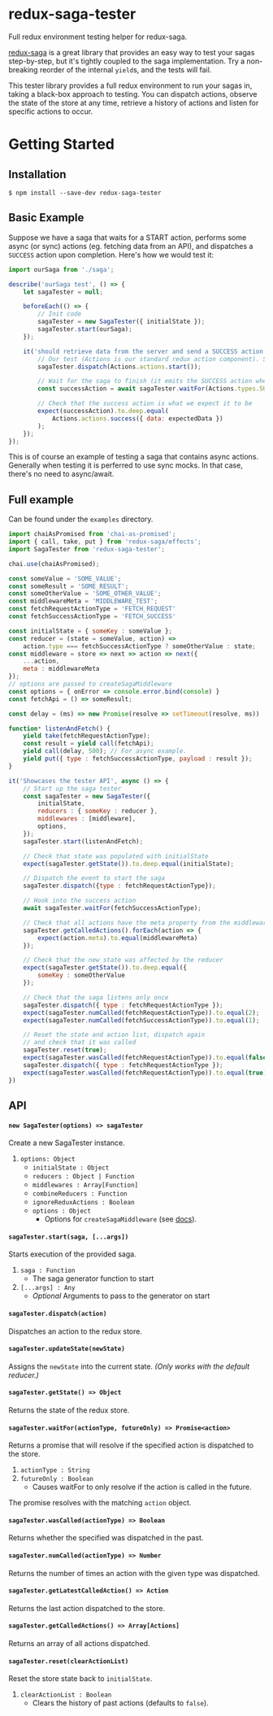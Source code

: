 # redux-saga-tester

Full redux environment testing helper for redux-saga.

[redux-saga](https://github.com/yelouafi/redux-saga/) is a great library that provides an easy way to test your sagas step-by-step, but it's tightly coupled to the saga implementation. Try a non-breaking reorder of the internal `yield`s, and the tests will fail.

This tester library provides a full redux environment to run your sagas in, taking a black-box approach to testing. You can dispatch actions, observe the state of the store at any time, retrieve a history of actions and listen for specific actions to occur.

# Getting Started

## Installation

```
$ npm install --save-dev redux-saga-tester
```

## Basic Example

Suppose we have a saga that waits for a START action, performs some async (or sync) actions (eg. fetching data from an API), and dispatches a `SUCCESS` action upon completion. Here's how we would test it:

```js
import ourSaga from './saga';

describe('ourSaga test', () => {
    let sagaTester = null;

    beforeEach(() => {
        // Init code
        sagaTester = new SagaTester({ initialState });
        sagaTester.start(ourSaga);
    });

    it('should retrieve data from the server and send a SUCCESS action', async () => {
        // Our test (Actions is our standard redux action component). Start the saga with the START action
        sagaTester.dispatch(Actions.actions.start());

        // Wait for the saga to finish (it emits the SUCCESS action when its done)
        const successAction = await sagaTester.waitFor(Actions.types.SUCCESS);

        // Check that the success action is what we expect it to be
        expect(successAction).to.deep.equal(
            Actions.actions.success({ data: expectedData })
        );
    });
});
```

This is of course an example of testing a saga that contains async actions. Generally when testing it is perferred to use sync mocks. In that case, there's no need to async/await.

## Full example

Can be found under the `examples` directory.

```js
import chaiAsPromised from 'chai-as-promised';
import { call, take, put } from 'redux-saga/effects';
import SagaTester from 'redux-saga-tester';

chai.use(chaiAsPromised);

const someValue = 'SOME_VALUE';
const someResult = 'SOME_RESULT';
const someOtherValue = 'SOME_OTHER_VALUE';
const middlewareMeta = 'MIDDLEWARE_TEST';
const fetchRequestActionType = 'FETCH_REQUEST'
const fetchSuccessActionType = 'FETCH_SUCCESS'

const initialState = { someKey : someValue };
const reducer = (state = someValue, action) =>
    action.type === fetchSuccessActionType ? someOtherValue : state;
const middleware = store => next => action => next({
    ...action,
    meta : middlewareMeta
});
// options are passed to createSagaMiddleware
const options = { onError => console.error.bind(console) }
const fetchApi = () => someResult;

const delay = (ms) => new Promise(resolve => setTimeout(resolve, ms))

function* listenAndFetch() {
    yield take(fetchRequestActionType);
    const result = yield call(fetchApi);
    yield call(delay, 500); // For async example.
    yield put({ type : fetchSuccessActionType, payload : result });
}

it('Showcases the tester API', async () => {
    // Start up the saga tester
    const sagaTester = new SagaTester({
        initialState,
        reducers : { someKey : reducer },
        middlewares : [middleware],
        options,
    });
    sagaTester.start(listenAndFetch);

    // Check that state was populated with initialState
    expect(sagaTester.getState()).to.deep.equal(initialState);

    // Dispatch the event to start the saga
    sagaTester.dispatch({type : fetchRequestActionType});

    // Hook into the success action
    await sagaTester.waitFor(fetchSuccessActionType);

    // Check that all actions have the meta property from the middleware
    sagaTester.getCalledActions().forEach(action => {
        expect(action.meta).to.equal(middlewareMeta)
    });

    // Check that the new state was affected by the reducer
    expect(sagaTester.getState()).to.deep.equal({
        someKey : someOtherValue
    });

    // Check that the saga listens only once
    sagaTester.dispatch({ type : fetchRequestActionType });
    expect(sagaTester.numCalled(fetchRequestActionType)).to.equal(2);
    expect(sagaTester.numCalled(fetchSuccessActionType)).to.equal(1);

    // Reset the state and action list, dispatch again
    // and check that it was called
    sagaTester.reset(true);
    expect(sagaTester.wasCalled(fetchRequestActionType)).to.equal(false);
    sagaTester.dispatch({ type : fetchRequestActionType });
    expect(sagaTester.wasCalled(fetchRequestActionType)).to.equal(true);
})
```

## API

#### `new SagaTester(options) => sagaTester`

Create a new SagaTester instance.

1. `options: Object`
   * `initialState : Object`
   * `reducers : Object | Function`
   * `middlewares : Array[Function]`
   * `combineReducers : Function`
   * `ignoreReduxActions : Boolean`
   * `options : Object`
     * Options for `createSagaMiddleware` (see [docs](https://github.com/redux-saga/redux-saga/tree/master/docs/api#createsagamiddlewareoptions)).

#### `sagaTester.start(saga, [...args])`
Starts execution of the provided saga.

1. `saga : Function`
    * The saga generator function to start
2. `[...args] : Any`
    * *Optional* Arguments to pass to the generator on start

#### `sagaTester.dispatch(action)`

Dispatches an action to the redux store.

#### `sagaTester.updateState(newState)`

Assigns the `newState` into the current state.
_(Only works with the default reducer.)_

#### `sagaTester.getState() => Object`

Returns the state of the redux store.

#### `sagaTester.waitFor(actionType, futureOnly) => Promise<action>`

Returns a promise that will resolve if the specified action is dispatched to the store.

1. `actionType : String`
2. `futureOnly : Boolean`
   * Causes waitFor to only resolve if the action is called in the future.

The promise resolves with the matching `action` object.

#### `sagaTester.wasCalled(actionType) => Boolean`

Returns whether the specified was dispatched in the past.

#### `sagaTester.numCalled(actionType) => Number`

Returns the number of times an action with the given type was dispatched.

#### `sagaTester.getLatestCalledAction() => Action`

Returns the last action dispatched to the store.

#### `sagaTester.getCalledActions() => Array[Actions]`

Returns an array of all actions dispatched.

#### `sagaTester.reset(clearActionList)`

Reset the store state back to `initialState`.

1. `clearActionList : Boolean`
   * Clears the history of past actions (defaults to `false`).
